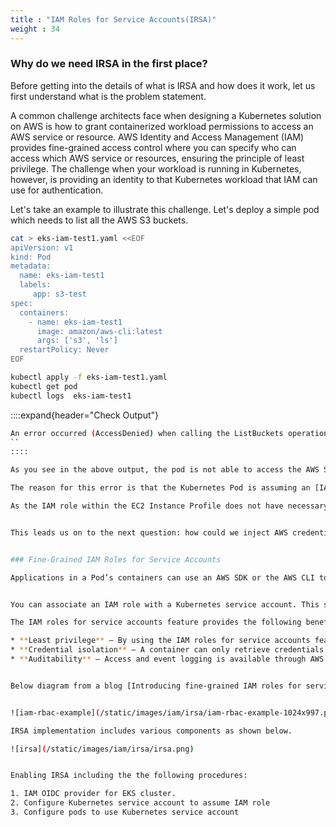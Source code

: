 ```yaml
---
title : "IAM Roles for Service Accounts(IRSA)"
weight : 34
---
```


### Why do we need IRSA in the first place?

Before getting into the details of what is IRSA and how does it work, let us first understand what is the problem statement.

A common challenge architects face when designing a Kubernetes solution on AWS is how to grant containerized workload permissions to access an AWS service or resource. AWS Identity and Access Management (IAM) provides fine-grained access control where you can specify who can access which AWS service or resources, ensuring the principle of least privilege. The challenge when your workload is running in Kubernetes, however, is providing an identity to that Kubernetes workload that IAM can use for authentication.

Let's take an example to illustrate this challenge. Let's deploy a simple pod which needs to list all the AWS S3 buckets.

```bash
cat > eks-iam-test1.yaml <<EOF
apiVersion: v1
kind: Pod
metadata:
  name: eks-iam-test1
  labels:
     app: s3-test
spec:
  containers:
    - name: eks-iam-test1
      image: amazon/aws-cli:latest
      args: ['s3', 'ls']
  restartPolicy: Never
EOF

kubectl apply -f eks-iam-test1.yaml
kubectl get pod
kubectl logs  eks-iam-test1
```

::::expand{header="Check Output"}
```bash
An error occurred (AccessDenied) when calling the ListBuckets operation: Access Denied
``
::::

As you see in the above output, the pod is not able to access the AWS S3 service due to `AccessDenied` permission error.

The reason for this error is that the Kubernetes Pod is assuming an [IAM Role attached to the Amazon EC2 instance](https://docs.aws.amazon.com/AWSEC2/latest/UserGuide/iam-roles-for-amazon-ec2.html) and leveraging this role to try and list the S3 buckets. This is because no other AWS credentials were found in the container, so the SDK fell back to the IAM metadata server, as mentioned in the [python boto3 sdk documentation](https://boto3.amazonaws.com/v1/documentation/api/latest/guide/credentials.html#id1).

As the IAM role within the EC2 Instance Profile does not have necessary permissions to list the buckets, the command received an “Access Denied” error.  One way to fix this could be to attach additional permissions to the EC2 instance profile. However, this violates a key security principle, the principle of least privilege. This additional permission would be at the EC2 Node level, not at the Kubernetes Pod level. Therefore, all Pods running on that node would gain access to our S3 buckets. We want to restrict this permission to the Pod level.


This leads us on to the next question: how could we inject AWS credentials into a container so the container does not default to the EC2 instance profile? Injecting AWS credentials via Kubernetes Secrets or environment variables would not be secure, and the user would have to manage the lifecycle of these credentials. We would not recommend either of those approaches.


### Fine-Grained IAM Roles for Service Accounts

Applications in a Pod’s containers can use an AWS SDK or the AWS CLI to make API requests to AWS services using AWS Identity and Access Management (IAM) permissions. For example, applications may need to upload files to an S3 bucket or query a DynamoDB table. To do so applications must sign their AWS API requests with AWS credentials. [IAM Roles for Service Accounts (IRSA)](https://docs.aws.amazon.com/eks/latest/userguide/iam-roles-for-service-accounts.html) provide the ability to manage credentials for your applications, similar to the way that IAM Instance Profiles provide credentials to Amazon EC2 instances. Instead of creating and distributing your AWS credentials to the containers or relying on the Amazon EC2 Instance Profile for authorization, you associate an IAM Role with a Kubernetes Service Account and configure your Pods to use that Service Account.


You can associate an IAM role with a Kubernetes service account. This service account can then provide AWS permissions to the containers in any pod that uses that service account. With this feature, you no longer need to provide extended permissions to the Amazon EKS node IAM role so that pods on that node can call AWS APIs.

The IAM roles for service accounts feature provides the following benefits:

* **Least privilege** — By using the IAM roles for service accounts feature, you no longer need to provide extended permissions to the node IAM role so that pods on that node can call AWS APIs. You can scope IAM permissions to a service account, and only pods that use that service account have access to those permissions.
* **Credential isolation** — A container can only retrieve credentials for the IAM role that is associated with the service account to which it belongs. A container never has access to credentials that are intended for another container that belongs to another pod.
* **Auditability** – Access and event logging is available through AWS CloudTrail to help ensure retrospective auditing.


Below diagram from a blog [Introducing fine-grained IAM roles for service accounts](https://aws.amazon.com/blogs/opensource/introducing-fine-grained-iam-roles-service-accounts/) explains how applications running in EKS access Kubernetes resources using RBAC and AWS Services using IAM Permissions.


![iam-rbac-example](/static/images/iam/irsa/iam-rbac-example-1024x997.png)

IRSA implementation includes various components as shown below.

![irsa](/static/images/iam/irsa/irsa.png)


Enabling IRSA including the the following procedures:

1. IAM OIDC provider for EKS cluster.
2. Configure Kubernetes service account to assume IAM role
3. Configure pods to use Kubernetes service account
